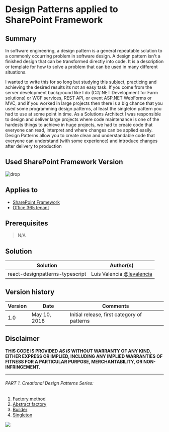 # Design Patterns applied to SharePoint Framework

## Summary
In software engineering, a design pattern is a general repeatable solution to a commonly occurring problem in software design. A design pattern isn't a finished design that can be transformed directly into code. It is a description or template for how to solve a problem that can be used in many different situations. 

I wanted to write this for so long but studying this subject, practicing and achieving the desired results its not an easy task.  If you come from the server development background like I do (C#/.NET Development for Farm solutions) or WCF services, REST API, or event ASP.NET WebForms or MVC, and if you worked in large projects then there is a big chance that you used some programming design patterns, at least the singleton pattern you had to use at some point in time.   As a Solutions Architect I was responsible to design and deliver large projects where code maintenance is one of the hardests things to achieve in huge projects, we had to create code that everyone can read, interpret and where changes can be applied easily.   Design Patterns allow you to create clean and understandable code that everyone can understand (with some experience) and introduce changes after delivery to production


## Used SharePoint Framework Version 
![drop](https://img.shields.io/badge/version-GA-green.svg)

## Applies to

* [SharePoint Framework](https:/dev.office.com/sharepoint)
* [Office 365 tenant](https://dev.office.com/sharepoint/docs/spfx/set-up-your-development-environment)


## Prerequisites
 
> N/A

## Solution

Solution|Author(s)
--------|---------
react-designpatterns-typescript | Luis Valencia [@levalencia](https://www.twitter.com/levalencia)

## Version history

Version|Date|Comments
-------|----|--------
1.0|May 10, 2018|Initial release, first category of patterns

## Disclaimer
**THIS CODE IS PROVIDED *AS IS* WITHOUT WARRANTY OF ANY KIND, EITHER EXPRESS OR IMPLIED, INCLUDING ANY IMPLIED WARRANTIES OF FITNESS FOR A PARTICULAR PURPOSE, MERCHANTABILITY, OR NON-INFRINGEMENT.**

---


###### PART 1. Creational Design Patterns Series:
1.  [Factory method](./FactoryMethod)
1.  [Abstract factory](./AbstractFactory)
3.  [Builder](./Builder)
4.  [Singleton](./Singleton)





<img src="https://telemetry.sharepointpnp.com/sp-dev-fx-webparts/samples/react-designpatterns-typescript" />